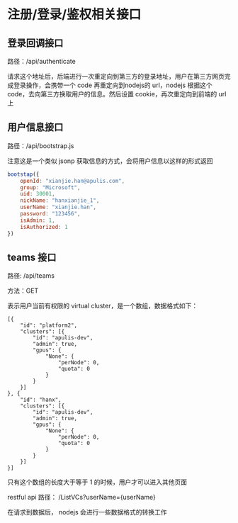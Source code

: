 # 注册/登录/鉴权相关接口

## 登录回调接口

路径：/api/authenticate

请求这个地址后，后端进行一次重定向到第三方的登录地址，用户在第三方网页完成登录操作，会携带一个 code 再重定向到nodejs的 url，nodejs 根据这个 code，去向第三方换取用户的信息。然后设置 cookie，再次重定向到前端的 url 上



## 用户信息接口

路径：/api/bootstrap.js

注意这是一个类似 jsonp 获取信息的方式，会将用户信息以这样的形式返回

```javascript
bootstap({
    openId: "xianjie.han@apulis.com",
    group: "Microsoft",
    uid: 30001,
    nickName: "hanxianjie_1",
    userName: "xianjie.han",
    password: "123456",
    isAdmin: 1,
    isAuthorized: 1
})
```


## teams 接口

路径: /api/teams

方法：GET

表示用户当前有权限的 virtual cluster，是一个数组，数据格式如下：

```
[{
    "id": "platform2",
    "clusters": [{
        "id": "apulis-dev",
        "admin": true,
        "gpus": {
            "None": {
                "perNode": 0,
                "quota": 0
            }
        }
    }]
}, {
    "id": "hanx",
    "clusters": [{
        "id": "apulis-dev",
        "admin": true,
        "gpus": {
            "None": {
                "perNode": 0,
                "quota": 0
            }
        }
    }]
}]

```

只有这个数组的长度大于等于 1 的时候，用户才可以进入其他页面

restful api 路径： /ListVCs?userName={userName}

在请求到数据后， nodejs 会进行一些数据格式的转换工作